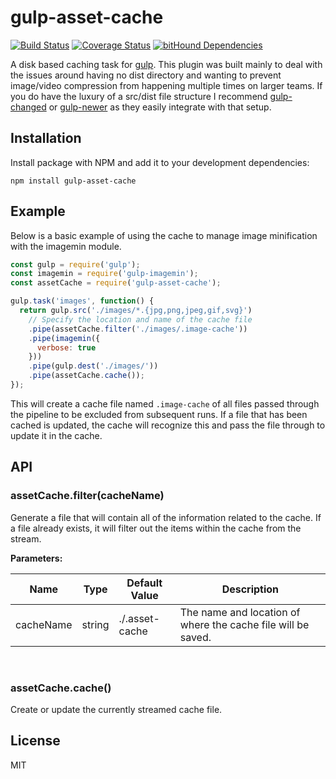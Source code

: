 # gulp-asset-cache
[![Build Status](https://travis-ci.org/Polyneue/gulp-asset-cache.svg?branch=master)](https://travis-ci.org/Polyneue/gulp-asset-cache)
[![Coverage Status](https://coveralls.io/repos/github/Polyneue/gulp-asset-cache/badge.svg?branch=master)](https://coveralls.io/github/Polyneue/gulp-asset-cache?branch=master)
[![bitHound Dependencies](https://www.bithound.io/github/Polyneue/gulp-asset-cache/badges/dependencies.svg)](https://www.bithound.io/github/Polyneue/gulp-asset-cache/master/dependencies/npm)  

A disk based caching task for [gulp](http://gulpjs.com/). This plugin was built mainly to deal with the issues around having no dist directory and wanting to prevent image/video compression from happening multiple times on larger teams. If you do have the luxury of a src/dist file structure I recommend [gulp-changed](https://www.npmjs.com/package/gulp-changed) or [gulp-newer](https://www.npmjs.com/package/gulp-newer) as they easily integrate with that setup.  

## Installation
Install package with NPM and add it to your development dependencies:  

```
npm install gulp-asset-cache
```

## Example
Below is a basic example of using the cache to manage image minification with the imagemin module.  

```javascript
const gulp = require('gulp');
const imagemin = require('gulp-imagemin');
const assetCache = require('gulp-asset-cache');

gulp.task('images', function() {
  return gulp.src('./images/*.{jpg,png,jpeg,gif,svg}')
    // Specify the location and name of the cache file
    .pipe(assetCache.filter('./images/.image-cache'))
    .pipe(imagemin({
      verbose: true
    }))
    .pipe(gulp.dest('./images/'))
    .pipe(assetCache.cache());
});
```

This will create a cache file named `.image-cache` of all files passed through the pipeline to be excluded from subsequent runs. If a file that has been cached is updated, the cache will recognize this and pass the file through to update it in the cache.  

## API  
### assetCache.filter(cacheName)  
Generate a file that will contain all of the information related to the cache. If a file already exists, it will filter out the items within the cache from the stream.

**Parameters:**  

| Name | Type | Default Value | Description |
| --- | --- | --- | --- |
| cacheName | string | ./.asset-cache | The name and location of where the cache file will be saved. |

<br/>

### assetCache.cache()  
Create or update the currently streamed cache file.  

## License
MIT